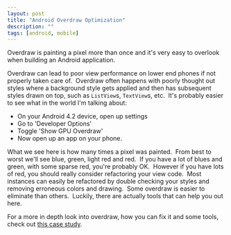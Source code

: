 ```yaml
---
layout: post
title: "Android Overdraw Optimization"
description: ""
tags: [android, mobile]
---
```


Overdraw is painting a pixel more than once and it's very easy to overlook when building an Android application.

Overdraw can lead to poor view performance on lower end phones if not properly taken care of.  Overdraw often happens with poorly thought out styles where a background style gets applied and then has subsequent styles drawn on top, such as `ListView`s, `TextView`s, etc.  It's probably easier to see what in the world I'm talking about:

* On your Android 4.2 device, open up settings
* Go to 'Developer Options'
* Toggle 'Show GPU Overdraw'
* Now open up an app on your phone.

What we see here is how many times a pixel was painted.  From best to worst we'll see blue, green, light red and red.  If you have a lot of blues and green, with some sparse red, you're probably OK.  However if you have lots of red, you should really consider refactoring your view code.  Most instances can easily be refactored by double checking your styles and removing erroneous colors and drawing.  Some overdraw is easier to eliminate than others.  Luckily, there are actually tools that can help you out here.

For a more in depth look into overdraw, how you can fix it and some tools, check out [this case study](http://www.curious-creature.org/docs/android-performance-case-study-1.html).
